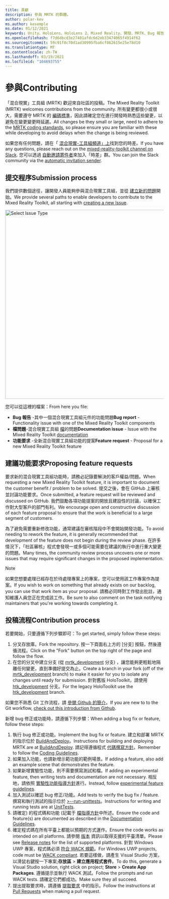 ```yaml
---
title: 貢獻
description: 參與 MRTK 的群體。
author: polar-kev
ms.author: kesemple
ms.date: 01/12/2021
keywords: Unity、HoloLens、HoloLens 2、Mixed Reality、開發、MRTK、Bug 報告、
ms.openlocfilehash: f7d6dbcd3e27401afdc6d2eb33474065f4914f62
ms.sourcegitcommit: 59c91f8c70d1ad30995fba6cf862615e25e78d10
ms.translationtype: MT
ms.contentlocale: zh-TW
ms.lasthandoff: 03/19/2021
ms.locfileid: "104693755"
---
```

# <a name="contributing"></a><span data-ttu-id="5d1ed-104">參與</span><span class="sxs-lookup"><span data-stu-id="5d1ed-104">Contributing</span></span>

<span data-ttu-id="5d1ed-105">「混合現實」工具組 (MRTK) 歡迎來自社區的投稿。</span><span class="sxs-lookup"><span data-stu-id="5d1ed-105">The Mixed Reality Toolkit (MRTK) welcomes contributions from the community.</span></span> <span data-ttu-id="5d1ed-106">所有變更都很小或很大，需要遵守 MRTK 的 [編碼標準](coding-guidelines.md)，因此請確定您在進行開發時熟悉這些變更，以避免在變更變更時延遲。</span><span class="sxs-lookup"><span data-stu-id="5d1ed-106">All changes be they small or large, need to adhere to the [MRTK coding standards](coding-guidelines.md), so please ensure you are familiar with these while developing to avoid delays when the change is being reviewed.</span></span>

<span data-ttu-id="5d1ed-107">如果您有任何問題，請在「 [混合現實-工具組頻道」上](https://holodevelopers.slack.com/messages/C2H4HT858)找到您的時差。</span><span class="sxs-lookup"><span data-stu-id="5d1ed-107">If you have any questions, please reach out on the [mixed-reality-toolkit channel on Slack](https://holodevelopers.slack.com/messages/C2H4HT858).</span></span>
<span data-ttu-id="5d1ed-108">您可以透過 [自動邀請寄件者](https://holodevelopersslack.azurewebsites.net/)來加入「時差」群。</span><span class="sxs-lookup"><span data-stu-id="5d1ed-108">You can join the Slack community via the [automatic invitation sender](https://holodevelopersslack.azurewebsites.net/).</span></span>

## <a name="submission-process"></a><span data-ttu-id="5d1ed-109">提交程序</span><span class="sxs-lookup"><span data-stu-id="5d1ed-109">Submission process</span></span>

<span data-ttu-id="5d1ed-110">我們提供數個途徑，讓開發人員能夠參與混合現實工具組，並從 [建立新的問題](https://github.com/Microsoft/MixedRealityToolkit-Unity/issues/new/choose)開始。</span><span class="sxs-lookup"><span data-stu-id="5d1ed-110">We provide several paths to enable developers to contribute to the Mixed Reality Toolkit, all starting with [creating a new Issue](https://github.com/Microsoft/MixedRealityToolkit-Unity/issues/new/choose).</span></span>

<img src="../features/images/contributing/SelectIssueType.png" width="600" alt="Select Issue Type">

<span data-ttu-id="5d1ed-111">您可以從這裡的檔案：</span><span class="sxs-lookup"><span data-stu-id="5d1ed-111">From here you file:</span></span>

- <span data-ttu-id="5d1ed-112">**Bug 報告** -其中一個混合現實工具組元件的功能問題</span><span class="sxs-lookup"><span data-stu-id="5d1ed-112">**Bug report** - Functionality issue with one of the Mixed Reality Toolkit components</span></span>
- <span data-ttu-id="5d1ed-113">**檔問題**-混合現實工具組 [檔](https://microsoft.github.io/MixedRealityToolkit-Unity)的問題</span><span class="sxs-lookup"><span data-stu-id="5d1ed-113">**Documentation issue** - Issue with the Mixed Reality Toolkit [documentation](https://microsoft.github.io/MixedRealityToolkit-Unity)</span></span>
- <span data-ttu-id="5d1ed-114">**功能要求** -全新混合現實工具組功能的提案</span><span class="sxs-lookup"><span data-stu-id="5d1ed-114">**Feature request** - Proposal for a new Mixed Reality Toolkit feature</span></span>

## <a name="proposing-feature-requests"></a><span data-ttu-id="5d1ed-115">建議功能要求</span><span class="sxs-lookup"><span data-stu-id="5d1ed-115">Proposing feature requests</span></span>

<span data-ttu-id="5d1ed-116">要求新的混合現實工具組功能時，請務必記錄要解決的客戶權益/問題。</span><span class="sxs-lookup"><span data-stu-id="5d1ed-116">When requesting a new Mixed Reality Toolkit feature, it is important to document the customer benefit / problem to be solved.</span></span> <span data-ttu-id="5d1ed-117">提交之後，會在 GitHub 上審核並討論功能要求。</span><span class="sxs-lookup"><span data-stu-id="5d1ed-117">Once submitted, a feature request will be reviewed and discussed on GitHub.</span></span> <span data-ttu-id="5d1ed-118">我們鼓勵各項功能提案的開放且建設性的討論，以確保工作對大型客戶的部門有利。</span><span class="sxs-lookup"><span data-stu-id="5d1ed-118">We encourage open and constructive discussion of each feature proposal to ensure that the work is beneficial to a large segment of customers.</span></span>

<span data-ttu-id="5d1ed-119">為了避免需要重新修改功能，通常建議在審核階段中不會開始開發功能。</span><span class="sxs-lookup"><span data-stu-id="5d1ed-119">To avoid needing to rework the feature, it is generally recommended that development of the feature does not begin during the review phase.</span></span> <span data-ttu-id="5d1ed-120">在許多情況下，「社區審核」程式會發現一或多個可能需要在建議的執行中進行重大變更的問題。</span><span class="sxs-lookup"><span data-stu-id="5d1ed-120">Many times, the community review process uncovers one or more issues that may require significant changes in the proposed implementation.</span></span>

> [!NOTE]
> <span data-ttu-id="5d1ed-121">如果您想要處理已經存在於待處理專案上的專案，您可以使用該工作專案作為提案。</span><span class="sxs-lookup"><span data-stu-id="5d1ed-121">If you wish to work on something that already exists on our backlog, you can use that work item as your proposal.</span></span> <span data-ttu-id="5d1ed-122">請務必同時對工作發出批註，通知維護人員您正在完成該工作。</span><span class="sxs-lookup"><span data-stu-id="5d1ed-122">Be sure to also comment on the task notifying maintainers that you're working towards completing it.</span></span>

## <a name="contribution-process"></a><span data-ttu-id="5d1ed-123">投稿流程</span><span class="sxs-lookup"><span data-stu-id="5d1ed-123">Contribution process</span></span>

<span data-ttu-id="5d1ed-124">若要開始，只要遵循下列步驟即可：</span><span class="sxs-lookup"><span data-stu-id="5d1ed-124">To get started, simply follow these steps:</span></span>

1. <span data-ttu-id="5d1ed-125">分叉存放庫。</span><span class="sxs-lookup"><span data-stu-id="5d1ed-125">Fork the repository.</span></span> <span data-ttu-id="5d1ed-126">按一下頁面右上方的 [分支] 按鈕，然後遵循流程。</span><span class="sxs-lookup"><span data-stu-id="5d1ed-126">Click on the "Fork" button on the top right of the page and follow the flow.</span></span>
1. <span data-ttu-id="5d1ed-127">在您的分叉中建立分支 (從 [mrtk_development](https://github.com/microsoft/mixedrealitytoolkit-unity/tree/mrtk_development) 分支) ，讓您能夠更輕鬆地隔離任何變更，直到準備好提交為止。</span><span class="sxs-lookup"><span data-stu-id="5d1ed-127">Create a branch in your fork (off of the [mrtk_development](https://github.com/microsoft/mixedrealitytoolkit-unity/tree/mrtk_development) branch) to make it easier for you to isolate any changes until ready for submission.</span></span> <span data-ttu-id="5d1ed-128">針對舊版 HoloToolkit，請使用 [htk_development](https://github.com/Microsoft/MixedRealityToolkit-Unity/tree/htk_development) 分支。</span><span class="sxs-lookup"><span data-stu-id="5d1ed-128">For the legacy HoloToolkit use the [htk_development](https://github.com/Microsoft/MixedRealityToolkit-Unity/tree/htk_development) branch.</span></span>

<span data-ttu-id="5d1ed-129">如果您不熟悉 Git 工作流程，請 [參閱 Github 的簡介](https://guides.github.com/activities/hello-world/)。</span><span class="sxs-lookup"><span data-stu-id="5d1ed-129">If you are new to to the Git workflow, [check out this introduction from Github](https://guides.github.com/activities/hello-world/).</span></span>

<span data-ttu-id="5d1ed-130">新增 bug 修正或功能時，請遵循下列步驟：</span><span class="sxs-lookup"><span data-stu-id="5d1ed-130">When adding a bug fix or feature, follow these steps:</span></span>

1. <span data-ttu-id="5d1ed-131">執行 bug 修正或功能。</span><span class="sxs-lookup"><span data-stu-id="5d1ed-131">Implement the bug fix or feature.</span></span> <span data-ttu-id="5d1ed-132">建立和部署 MRTK 的指示位於 [BuildAndDeploy](../updates-deployment/build-and-deploy.md)。</span><span class="sxs-lookup"><span data-stu-id="5d1ed-132">Instructions for building and deploying MRTK are at [BuildAndDeploy](../updates-deployment/build-and-deploy.md).</span></span> <span data-ttu-id="5d1ed-133">請記得遵循程式 [代碼撰寫方針](../contributing/coding-guidelines.md)。</span><span class="sxs-lookup"><span data-stu-id="5d1ed-133">Remember to follow the [Coding Guidelines](../contributing/coding-guidelines.md).</span></span>
1. <span data-ttu-id="5d1ed-134">如果加入功能，也請新增示範功能的範例場景。</span><span class="sxs-lookup"><span data-stu-id="5d1ed-134">If adding a feature, also add an example scene that demonstrates the feature.</span></span>
1. <span data-ttu-id="5d1ed-135">如果新增實驗性功能，則不需要撰寫測試和檔。</span><span class="sxs-lookup"><span data-stu-id="5d1ed-135">If adding an experimental feature, then writing tests and documentation are not necessary.</span></span> <span data-ttu-id="5d1ed-136">相反地，請依照 [實驗性功能指導方針](../contributing/experimental-features.md)進行。</span><span class="sxs-lookup"><span data-stu-id="5d1ed-136">Instead, follow [experimental feature guidelines](../contributing/experimental-features.md).</span></span>
1. <span data-ttu-id="5d1ed-137">加入測試以確認 bug 修正/功能。</span><span class="sxs-lookup"><span data-stu-id="5d1ed-137">Add tests to verify the bug fix / feature.</span></span> <span data-ttu-id="5d1ed-138">撰寫和執行測試的指示位於 [>--run-unittests](../contributing/unit-tests.md)。</span><span class="sxs-lookup"><span data-stu-id="5d1ed-138">Instructions for writing and running tests are at [UnitTests](../contributing/unit-tests.md).</span></span>
1. <span data-ttu-id="5d1ed-139">請確定) 的程式碼和功能 (記載于 [檔指導方針](../contributing/documentation-guide.md)中所述。</span><span class="sxs-lookup"><span data-stu-id="5d1ed-139">Ensure the code and feature(s) are documented as described in the [Documentation Guidelines](../contributing/documentation-guide.md).</span></span>
1. <span data-ttu-id="5d1ed-140">確定程式碼在所有平臺上都能以預期的方式運作。</span><span class="sxs-lookup"><span data-stu-id="5d1ed-140">Ensure the code works as intended on all platforms.</span></span> <span data-ttu-id="5d1ed-141">請參閱 [版本](../packages-releases/release-notes.md) 資訊以取得支援的平臺清單。</span><span class="sxs-lookup"><span data-stu-id="5d1ed-141">Please see [Release notes](../packages-releases/release-notes.md) for the list of supported platforms.</span></span> <span data-ttu-id="5d1ed-142">針對 Windows UWP 專案，程式碼必須 [符合 WACK 規範](https://developer.microsoft.com/windows/develop/app-certification-kit)。</span><span class="sxs-lookup"><span data-stu-id="5d1ed-142">For Windows UWP projects, code must be [WACK compliant](https://developer.microsoft.com/windows/develop/app-certification-kit).</span></span> <span data-ttu-id="5d1ed-143">若要這樣做，請產生 Visual Studio 方案，以滑鼠右鍵按一下專案;**存放區**  > **建立應用程式套件**。</span><span class="sxs-lookup"><span data-stu-id="5d1ed-143">To do this, generate a Visual Studio solution, right click on project; **Store** > **Create App Packages**.</span></span> <span data-ttu-id="5d1ed-144">遵循提示並執行 WACK 測試。</span><span class="sxs-lookup"><span data-stu-id="5d1ed-144">Follow the prompts and run WACK tests.</span></span> <span data-ttu-id="5d1ed-145">請確定它們都成功。</span><span class="sxs-lookup"><span data-stu-id="5d1ed-145">Make sure they all succeed.</span></span>
1. <span data-ttu-id="5d1ed-146">提出提取要求時，請遵循 [提取要求](../contributing/pull-requests.md) 中的指示。</span><span class="sxs-lookup"><span data-stu-id="5d1ed-146">Follow the instructions at [Pull Requests](../contributing/pull-requests.md) when making a pull request.</span></span>
